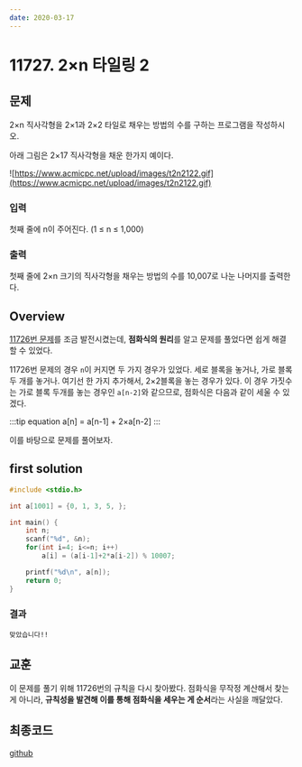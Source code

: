 ```yaml
---
date: 2020-03-17
---
```

# 11727. 2×n 타일링 2
## 문제

2×n 직사각형을 2×1과 2×2 타일로 채우는 방법의 수를 구하는 프로그램을 작성하시오.

아래 그림은 2×17 직사각형을 채운 한가지 예이다.

![https://www.acmicpc.net/upload/images/t2n2122.gif](https://www.acmicpc.net/upload/images/t2n2122.gif)

### 입력

첫째 줄에 n이 주어진다. (1 ≤ n ≤ 1,000)

### 출력

첫째 줄에 2×n 크기의 직사각형을 채우는 방법의 수를 10,007로 나눈 나머지를 출력한다.

## Overview

[11726번 문제](/Daily_Coding/11726.html)를 조금 발전시켰는데, **점화식의 원리**를 알고 문제를 풀었다면 쉽게 해결할 수 있었다.

11726번 문제의 경우 `n`이 커지면 두 가지 경우가 있었다. 세로 블록을 놓거나, 가로 블록 두 개를 놓거나. 여기선 한 가지 추가해서, 2×2블록을 놓는 경우가 있다. 이 경우 가짓수는 가로 블록 두개를 놓는 경우인 `a[n-2]`와 같으므로, 점화식은 다음과 같이 세울 수 있겠다.

:::tip equation
a[n] = a[n-1] + 2×a[n-2]
:::

이를 바탕으로 문제를 풀어보자.

## first solution
```cpp
#include <stdio.h>

int a[1001] = {0, 1, 3, 5, };

int main() {
    int n;
    scanf("%d", &n);
    for(int i=4; i<=n; i++)
        a[i] = (a[i-1]+2*a[i-2]) % 10007;

    printf("%d\n", a[n]);
    return 0;
}
```
### 결과

`맞았습니다!!`

## 교훈

이 문제를 풀기 위해 11726번의 규칙을 다시 찾아봤다. 점화식을 무작정 계산해서 찾는게 아니라, **규칙성을 발견해 이를 통해 점화식을 세우는 게 순서**라는 사실을 깨달았다.

## 최종코드

[github](https://github.com/shinjawkwang/bojPractice/blob/master/dynamic_programming/11727.cpp)